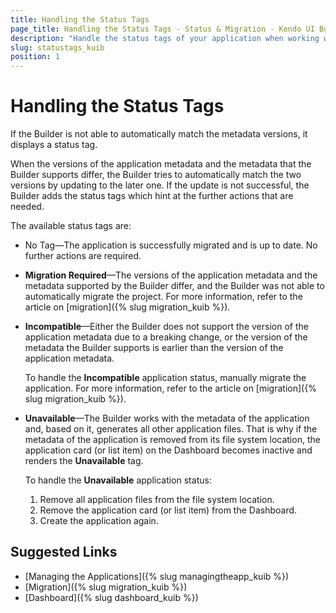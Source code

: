 ```yaml
---
title: Handling the Status Tags
page_title: Handling the Status Tags - Status & Migration - Kendo UI Builder
description: "Handle the status tags of your application when working with the Kendo UI Builder tool."
slug: statustags_kuib
position: 1
---
```


# Handling the Status Tags

If the Builder is not able to automatically match the metadata versions, it displays a status tag.

When the versions of the application metadata and the metadata that the Builder supports differ, the Builder tries to automatically match the two versions by updating to the later one. If the update is not successful, the Builder adds the status tags which hint at the further actions that are needed.

The available status tags are:

* No Tag&mdash;The application is successfully migrated and is up to date. No further actions are required.
* **Migration Required**&mdash;The versions of the application metadata and the metadata supported by the Builder differ, and the Builder was not able to automatically migrate the project. For more information, refer to the article on [migration]({% slug migration_kuib %}).
* **Incompatible**&mdash;Either the Builder does not support the version of the application metadata due to a breaking change, or the version of the metadata the Builder supports is earlier than the version of the application metadata.

  To handle the **Incompatible** application status, manually migrate the application. For more information, refer to the article on [migration]({% slug migration_kuib %}).

* **Unavailable**&mdash;The Builder works with the metadata of the application and, based on it, generates all other application files. That is why if the metadata of the application is removed from its file system location, the application card (or list item) on the Dashboard becomes inactive and renders the **Unavailable** tag.

  To handle the **Unavailable** application status:

  1. Remove all application files from the file system location.
  2. Remove the application card (or list item) from the Dashboard.
  3. Create the application again.

## Suggested Links

* [Managing the Applications]({% slug managingtheapp_kuib %})
* [Migration]({% slug migration_kuib %})
* [Dashboard]({% slug dashboard_kuib %})
